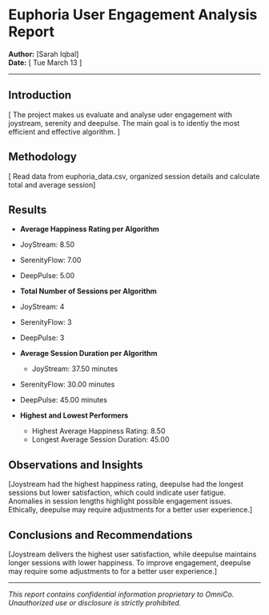 # Euphoria User Engagement Analysis Report

**Author:** [Sarah Iqbal]  
**Date:** [ Tue March 13 ]

---

## Introduction

[ The project makes us evaluate and analyse uder engagement with joystream, serenity and deepulse. The main goal is to identiy the most efficient and effective algorithm. ]

## Methodology

[ Read data from euphoria_data.csv, organized session details and calculate total and average session]

## Results

- **Average Happiness Rating per Algorithm**

- JoyStream: 8.50
- SerenityFlow: 7.00
- DeepPulse: 5.00


- **Total Number of Sessions per Algorithm**

- JoyStream: 4
- SerenityFlow: 3
- DeepPulse: 3

- **Average Session Duration per Algorithm**

  - JoyStream: 37.50 minutes
- SerenityFlow: 30.00 minutes
- DeepPulse: 45.00 minutes

- **Highest and Lowest Performers**
  - Highest Average Happiness Rating: 8.50
  - Longest Average Session Duration: 45.00

## Observations and Insights

[Joystream had the highest happiness rating, deepulse had the longest sessions but lower satisfaction, which could indicate user fatigue. Anomalies in session lengths highlight possible engagement issues. Ethically, deepulse may require adjustments for a better user experience.] 

## Conclusions and Recommendations

[Joystream delivers the highest user satisfaction, while deepulse maintains longer sessions with lower happiness. To improve engagement, deepulse may require some adjustments to for a better user experience.] 

---

_This report contains confidential information proprietary to OmniCo. Unauthorized use or disclosure is strictly prohibited._
